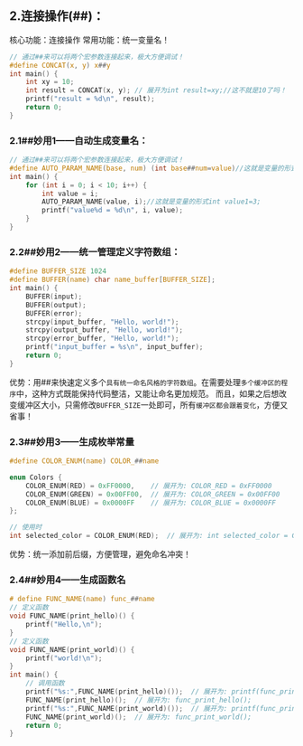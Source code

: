 ## 2.连接操作(##)：
核心功能：连接操作
常用功能：统一变量名！

```c
// 通过##来可以将两个宏参数连接起来，极大方便调试！
#define CONCAT(x, y) x##y
int main() {
    int xy = 10;
    int result = CONCAT(x, y); // 展开为int result=xy;//这不就是10了吗！
    printf("result = %d\n", result);
    return 0;
}
```

### 2.1##妙用1——自动生成变量名：
```c
// 通过##来可以将两个宏参数连接起来，极大方便调试！
#define AUTO_PARAM_NAME(base, num) (int base##num=value)//这就是变量的形式int value1=3;
int main() {
    for (int i = 0; i < 10; i++) {
        int value = i;
        AUTO_PARAM_NAME(value, i);//这就是变量的形式int value1=3;
        printf("value%d = %d\n", i, value);
    }
}
```


### 2.2##妙用2——统一管理定义字符数组：
```c
#define BUFFER_SIZE 1024
#define BUFFER(name) char name_buffer[BUFFER_SIZE];
int main() {
    BUFFER(input);
    BUFFER(output);
    BUFFER(error);
    strcpy(input_buffer, "Hello, world!");
    strcpy(output_buffer, "Hello, world!");
    strcpy(error_buffer, "Hello, world!");
    printf("input_buffer = %s\n", input_buffer);    
    return 0;
}
```
优势：用##来快速定义多个`具有统一命名风格的字符数组`。在需要处理`多个缓冲区的程序`中，这种方式既能保持代码整洁，又能让命名更加规范。
而且，如果之后想改变缓冲区大小，只需修改`BUFFER_SIZE`一处即可，所有`缓冲区都会跟着变化`，方便又省事！

### 2.3##妙用3——生成枚举常量
```c
#define COLOR_ENUM(name) COLOR_##name

enum Colors {
    COLOR_ENUM(RED) = 0xFF0000,    // 展开为: COLOR_RED = 0xFF0000
    COLOR_ENUM(GREEN) = 0x00FF00,  // 展开为: COLOR_GREEN = 0x00FF00
    COLOR_ENUM(BLUE) = 0x0000FF    // 展开为: COLOR_BLUE = 0x0000FF
};

// 使用时
int selected_color = COLOR_ENUM(RED);  // 展开为: int selected_color = COLOR_RED;
```
优势：统一添加前后缀，方便管理，避免命名冲突！


### 2.4##妙用4——生成函数名
```c
# define FUNC_NAME(name) func_##name
// 定义函数
void FUNC_NAME(print_hello)() {
    printf("Hello,\n");
}
// 定义函数
void FUNC_NAME(print_world)() {
    printf("world!\n");
}
int main() {
    // 调用函数
    printf("%s:",FUNC_NAME(print_hello)());  // 展开为: printf(func_print_hello());
    FUNC_NAME(print_hello)();  // 展开为: func_print_hello();
    printf("%s:",FUNC_NAME(print_world)());  // 展开为: printf(func_print_world());
    FUNC_NAME(print_world)();  // 展开为: func_print_world();
    return 0;
}
```